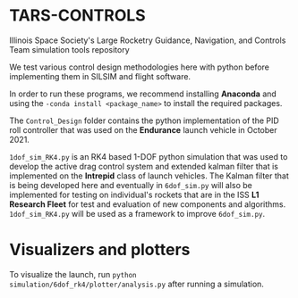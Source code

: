 # TARS-CONTROLS
Illinois Space Society's Large Rocketry Guidance, Navigation, and Controls Team simulation tools repository

We test various control design methodologies here with python before implementing them in SILSIM and flight software.

In order to run these programs, we recommend installing **Anaconda** and using the `-conda install <package_name>` to install the required packages.

The `Control_Design` folder contains the python implementation of the PID roll controller that was used on the **Endurance** launch vehicle in October 2021.

`1dof_sim_RK4.py` is an RK4 based 1-DOF python simulation that was used to develop the active drag control system and extended kalman filter that is implemented on the **Intrepid** class of launch vehicles. The Kalman filter that is being developed here and eventually in `6dof_sim.py` will also be implemented for testing on individual's rockets that are in the ISS **L1 Research Fleet** for test and evaluation of new components and algorithms. `1dof_sim_RK4.py` will be used as a framework to improve `6dof_sim.py`.

# Visualizers and plotters
To visualize the launch, run `python simulation/6dof_rk4/plotter/analysis.py` after running a simulation.
